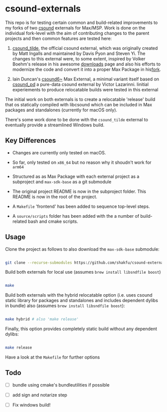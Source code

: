 # csound-externals

This repo is for testing certain common and build-related improvements to my forks of two [csound](https://csound.com) externals for Max/MSP. Work is done on the individual fork-level with the aim of contributing changes to the parent projects and then common features are tested here:

1. [csound_tilde](https://github.com/shakfu/csound_tilde), the official csound external, which was originally created by Matt Ingalls and maintained by Davis Pyon and Steven Yi. The changes to this external were, to some extent, inspired by Volker Boehm's release in his awesome [downloads]([Downloads](https://vboehm.net/downloads/)) page and also his efforts to modernize the code and convert it into a proper Max Package in his[fork](https://github.com/v7b1/csound_tilde).

2. Iain Duncan's [csound6~](https://github.com/shakfu/csound_max) Max External, a minimal variant itself based on [csound_pd](https://github.com/csound/csound_pd) a pure-data csound external by Victor Lazarinni. Iinitial experiements to produce relocatable builds were tested in this external

The initial work on both externals is to create a relocatable 'release' build that os statically compiled with libcsound which can be included in Max packages and standalones (currently for macOS only).

There's some work done to be done with the `csound_tilde` external to eventually provide a streamlined Windows build.


## Key Differences

- Changes are currently only tested on macOS.

- So far, only tested on `x86_64` but no reason why it shoudn't work for `arm64`

- Structured as as Max Package with each external project as a subproject and `max-sdk-base` as a git submodule

- The original project README is now in the subproject folder. This README is now in the root of the project.

- A `Makefile` 'frontend' has been added to sequence top-level steps.

- A `source/scripts` folder has been added with the a number of build-related bash and cmake scripts.


## Usage

Clone the project as follows to also download the `max-sdk-base` submodule:

```bash

git clone --recurse-submodules https://github.com/shakfu/csound-externals

```

Build both externals for local use (assumes `brew install libsndfile boost`)

```bash

make

```

Build both externals with the hybrid relocatable option (i.e. uses csound static library for packages and standalones and includes dependent dylibs in bundle) also (assumes `brew install libsndfile boost`):


```bash

make hybrid # also 'make release'

```

Finally, this option provides completely static build without any dependent dylibs:

```bash

make release

```


Have a look at the `Makefile` for further options

## Todo

- [ ] bundle using cmake's bundleutilities if possible

- [ ] add sign and notarize step

- [ ] Fix windows build!
